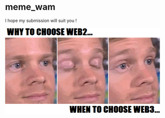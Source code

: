 # meme_wam
I hope my submission will suit you !

![alt text](https://github.com/Skydraw/meme_wam/blob/main/meme_web3.png)
